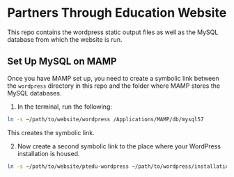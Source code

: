 # Partners Through Education Website

This repo contains the wordpress static output files as well as the MySQL database from which the website is run.

## Set Up MySQL on MAMP

Once you have MAMP set up, you need to create a symbolic link between the `wordpress` directory in this repo and the folder where MAMP stores the MySQL databases.

1. In the terminal, run the following:
```bash
ln -s ~/path/to/website/wordpress /Applications/MAMP/db/mysql57
```
This creates the symbolic link.

2. Now create a second symbolic link to the place where your WordPress installation is housed.
```bash
ln -s ~/path/to/website/ptedu-wordpress ~/path/to/wordpress/installation
```
